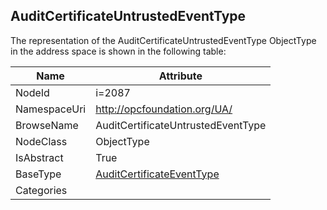 <!-- objecttype -->
## AuditCertificateUntrustedEventType
  
<!-- end of text -->
The representation of the AuditCertificateUntrustedEventType ObjectType in the address space is shown in the following table:  

|Name|Attribute|
|---|---|
|NodeId|i=2087|
|NamespaceUri|http://opcfoundation.org/UA/|
|BrowseName|AuditCertificateUntrustedEventType|
|NodeClass|ObjectType|
|IsAbstract|True|
|BaseType|[AuditCertificateEventType](../../ObjectTypes/AuditCertificateEventType/readme.md)|
|Categories||

